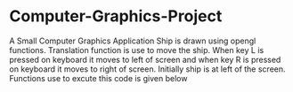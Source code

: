 # Computer-Graphics-Project
A Small Computer Graphics Application
Ship is drawn using opengl functions. 
Translation function is use to move the ship.
When key L is pressed on keyboard it moves to left of screen and when key R is pressed on keyboard it moves to right of screen.
Initially ship is at left of the screen.
Functions use to excute this code is given below
